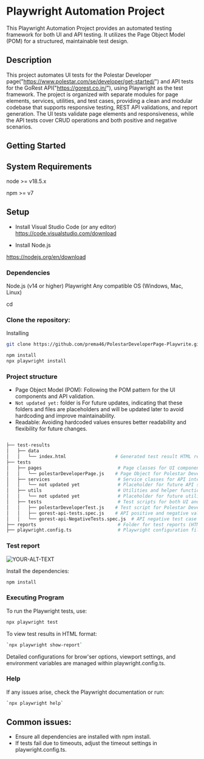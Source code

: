# Playwright Automation Project

This Playwright Automation Project provides an automated testing framework for both UI and API testing. It utilizes the Page Object Model (POM) for a structured, maintainable test design.

## Description
This project automates UI tests for the Polestar Developer page("https://www.polestar.com/se/developer/get-started/") and API tests for the GoRest API("https://gorest.co.in/"), using Playwright as the test framework. The project is organized with separate modules for page elements, services, utilities, and test cases, providing a clean and modular codebase that supports responsive testing, REST API validations, and report generation. The UI tests validate page elements and responsiveness, while the API tests cover CRUD operations and both positive and negative scenarios.

## Getting Started

## System Requirements

node >= v18.5.x

npm >= v7


## Setup

* Install Visual Studio Code (or any editor)
https://code.visualstudio.com/download

* Install Node.js

https://nodejs.org/en/download

### Dependencies
Node.js (v14 or higher)
Playwright
Any compatible OS (Windows, Mac, Linux)

cd <project-folder>
### Clone the repository:
Installing
```bash
git clone https://github.com/prema46/PolestarDeveloperPage-Playwrite.git
```

```bash
npm install
npx playwright install
```

### Project structure

* Page Object Model (POM): Following the POM pattern for the UI components and API validation.
* ` Not updated yet: ` folder is For future updates, indicating that these folders and files are placeholders and will be updated later to avoid hardcoding and improve maintainability.
* Readable: Avoiding hardcoded values ensures better readability and flexibility for future changes.

```bash

├── test-results
│   ├── data
│   │   └── index.html                  # Generated test result HTML report
├── tests
│   ├── pages                            # Page classes for UI components following the POM pattern
│   │   └── polestarDeveloperPage.js    # Page Object for Polestar Developer Page
│   ├── services                         # Service classes for API interactions
│   │   └── not updated yet              # Placeholder for future API service classes
│   ├── utils                            # Utilities and helper functions for reusable code
│   │   └── not updated yet              # Placeholder for future utility functions
│   ├── tests                            # Test scripts for both UI and API
│   │   ├── polestarDeveloperTest.js    # Test script for Polestar Developer Page (UI tests)
│   │   ├── gorest-api-tests.spec.js    # API positive and negative validation test cases
│   │   └── gorest-api-NegativeTests.spec.js  # API negative test case file for invalid scenarios
├── reports                              # Folder for test reports (HTML, screenshots)
├── playwright.config.ts                 # Playwright configuration file

```
### Test report 
<picture>
 <img alt="YOUR-ALT-TEXT" src="">
</picture>




Install the dependencies:

```bash
npm install
```
### Executing Program

To run the Playwright tests, use:

```bash
npx playwright test
```
To view test results in HTML format:
```bash
`npx playwright show-report`
```
Detailed configurations for brow'ser options, viewport settings, and environment variables are managed within 
playwright.config.ts.

###  Help
If any issues arise, check the Playwright documentation or run:
```bash
`npx playwright help`
```
## Common issues:

* Ensure all dependencies are installed with npm install.
* If tests fail due to timeouts, adjust the timeout settings in playwright.config.ts.
